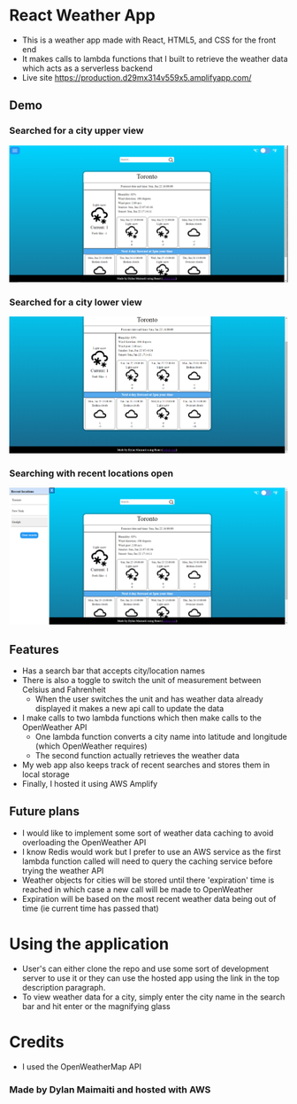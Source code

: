 # React Weather App
- This is a weather app made with React, HTML5, and CSS for the front end
- It makes calls to lambda functions that I built to retrieve the weather data which acts as a serverless backend
- Live site https://production.d29mx314v559x5.amplifyapp.com/

## Demo

### Searched for a city upper view
![Searching for a city](./public/weatherAppReadMeDemo1.png)

### Searched for a city lower view
![Searching for a city lower view](./public/weatherAppReadMeDemo2.png)

### Searching with recent locations open
![Searching with recent locations open](./public/weatherAppReadMeSidebar.png)

## Features
- Has a search bar that accepts city/location names
- There is also a toggle to switch the unit of measurement between Celsius and Fahrenheit
    - When the user switches the unit and has weather data already displayed it makes a new api call to update the data
- I make calls to two lambda functions which then make calls to the OpenWeather API
    - One lambda function converts a city name into latitude and longitude (which OpenWeather requires)
    - The second function actually retrieves the weather data
- My web app also keeps track of recent searches and stores them in local storage
- Finally, I hosted it using AWS Amplify

## Future plans
 - I would like to implement some sort of weather data caching to avoid overloading the OpenWeather API
 - I know Redis would work but I prefer to use an AWS service as the first lambda function called will need to query the caching service before trying the weather API
 - Weather objects for cities will be stored until there 'expiration' time is reached in which case a new call will be made to OpenWeather
 - Expiration will be based on the most recent weather data being out of time (ie current time has passed that)

# Using the application
 - User's can either clone the repo and use some sort of development server to use it or they can use the hosted app using the link in the top description paragraph.
 - To view weather data for a city, simply enter the city name in the search bar and hit enter or the magnifying glass


# Credits
 - I used the OpenWeatherMap API


### Made by Dylan Maimaiti and hosted with AWS